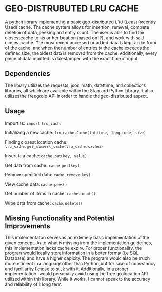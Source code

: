 # GEO-DISTRUBUTED LRU CACHE
A python library implementing a basic geo-distributed LRU (Least Recently Used) cache. The cache system allows for insertion, removal, complete deletion of data, peeking and entry count. The user is able to find the closest cache to his or her location (based on IP), and work with said closest cache. The most recent accessed or added data is kept at the front of the cache, and when the number of entries to the cache exceeds the defined size, the oldest data is removed from the cache. Additionally, every piece of data inputted is datestamped with the exact time of input.

## Dependencies
The library utilizes the requests, json, math, datettime, and collections libraries, all which are available within the Standard Python Library. It also utilizes the freegeoip API in order to handle the geo-distributed aspect.

## Usage
Import as: `import lru_cache`

Initializing a new cache: `lru_cache.Cache(latitude, longitude, size)`

Finding closest location cache: `lru_cache.get_closest_cache(lru_cache.caches)`

Insert to a cache: `cache.put(key, value)`

Get data from cache: `cache.get(key)`

Remove specified data: `cache.remove(key)`

View cache data: `cache.peek()`

Get number of items in cache: `cache.count()`

Wipe data from cache: `cache.delete()`

## Missing Functionality and Potential Improvements
This implementation serves as an extemely basic implementation of the given concept. As to what is missing from the implementation guidelines, this implementation lacks cache expiry. For proper functionality, the program would ideally store information in a better format (i.e SQL Database) and have a higher capicity. The program would also be much more efficient in a language other than Python, but for sake of consistancy and familiarity I chose to stick with it. Additionally, in a proper implementation I would personally avoid using the free geolocation API utilized within this library. While it works, I cannot speak to the accuracy and reliability of it long term.
